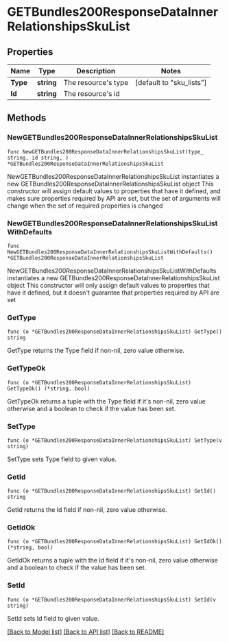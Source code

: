 # GETBundles200ResponseDataInnerRelationshipsSkuList

## Properties

Name | Type | Description | Notes
------------ | ------------- | ------------- | -------------
**Type** | **string** | The resource&#39;s type | [default to "sku_lists"]
**Id** | **string** | The resource&#39;s id | 

## Methods

### NewGETBundles200ResponseDataInnerRelationshipsSkuList

`func NewGETBundles200ResponseDataInnerRelationshipsSkuList(type_ string, id string, ) *GETBundles200ResponseDataInnerRelationshipsSkuList`

NewGETBundles200ResponseDataInnerRelationshipsSkuList instantiates a new GETBundles200ResponseDataInnerRelationshipsSkuList object
This constructor will assign default values to properties that have it defined,
and makes sure properties required by API are set, but the set of arguments
will change when the set of required properties is changed

### NewGETBundles200ResponseDataInnerRelationshipsSkuListWithDefaults

`func NewGETBundles200ResponseDataInnerRelationshipsSkuListWithDefaults() *GETBundles200ResponseDataInnerRelationshipsSkuList`

NewGETBundles200ResponseDataInnerRelationshipsSkuListWithDefaults instantiates a new GETBundles200ResponseDataInnerRelationshipsSkuList object
This constructor will only assign default values to properties that have it defined,
but it doesn't guarantee that properties required by API are set

### GetType

`func (o *GETBundles200ResponseDataInnerRelationshipsSkuList) GetType() string`

GetType returns the Type field if non-nil, zero value otherwise.

### GetTypeOk

`func (o *GETBundles200ResponseDataInnerRelationshipsSkuList) GetTypeOk() (*string, bool)`

GetTypeOk returns a tuple with the Type field if it's non-nil, zero value otherwise
and a boolean to check if the value has been set.

### SetType

`func (o *GETBundles200ResponseDataInnerRelationshipsSkuList) SetType(v string)`

SetType sets Type field to given value.


### GetId

`func (o *GETBundles200ResponseDataInnerRelationshipsSkuList) GetId() string`

GetId returns the Id field if non-nil, zero value otherwise.

### GetIdOk

`func (o *GETBundles200ResponseDataInnerRelationshipsSkuList) GetIdOk() (*string, bool)`

GetIdOk returns a tuple with the Id field if it's non-nil, zero value otherwise
and a boolean to check if the value has been set.

### SetId

`func (o *GETBundles200ResponseDataInnerRelationshipsSkuList) SetId(v string)`

SetId sets Id field to given value.



[[Back to Model list]](../README.md#documentation-for-models) [[Back to API list]](../README.md#documentation-for-api-endpoints) [[Back to README]](../README.md)


